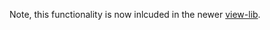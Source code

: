 Note, this functionality is now inlcuded in the newer [view-lib](https://github.com/Eneroth3/view-lib).
